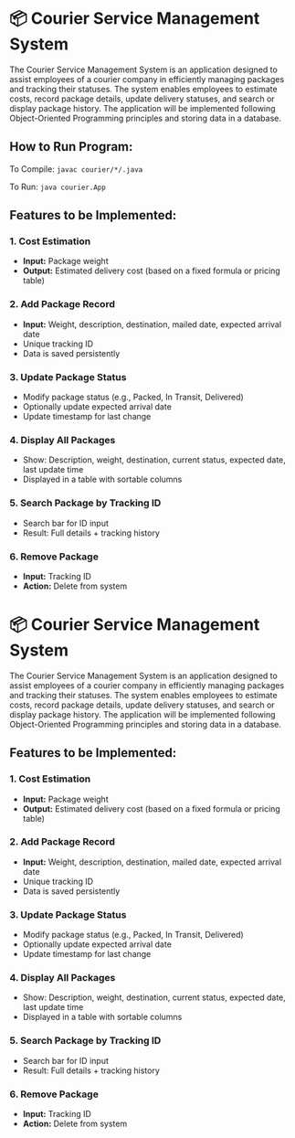 # 📦 Courier Service Management System

The Courier Service Management System is an application designed to  
assist employees of a courier company in efficiently managing packages  
and tracking their statuses. The system enables employees to estimate  
costs, record package details, update delivery statuses, and search or  
display package history. The application will be implemented following  
Object-Oriented Programming principles and storing data in a database.

## How to Run Program: 
To Compile: ```javac courier/*/.java```

To Run: ```java courier.App```
## Features to be Implemented:

### 1. Cost Estimation
- **Input:** Package weight  
- **Output:** Estimated delivery cost (based on a fixed formula or pricing  
table)

### 2. Add Package Record
- **Input:** Weight, description, destination, mailed date, expected arrival  
date  
- Unique tracking ID  
- Data is saved persistently

### 3. Update Package Status
- Modify package status (e.g., Packed, In Transit, Delivered)  
- Optionally update expected arrival date  
- Update timestamp for last change

### 4. Display All Packages
- Show: Description, weight, destination, current status, expected date,  
last update time  
- Displayed in a table with sortable columns

### 5. Search Package by Tracking ID
- Search bar for ID input  
- Result: Full details + tracking history

### 6. Remove Package
- **Input:** Tracking ID  
- **Action:** Delete from system
# 📦 Courier Service Management System

The Courier Service Management System is an application designed to  
assist employees of a courier company in efficiently managing packages  
and tracking their statuses. The system enables employees to estimate  
costs, record package details, update delivery statuses, and search or  
display package history. The application will be implemented following  
Object-Oriented Programming principles and storing data in a database.

## Features to be Implemented:

### 1. Cost Estimation
- **Input:** Package weight  
- **Output:** Estimated delivery cost (based on a fixed formula or pricing  
table)

### 2. Add Package Record
- **Input:** Weight, description, destination, mailed date, expected arrival  
date  
- Unique tracking ID  
- Data is saved persistently

### 3. Update Package Status
- Modify package status (e.g., Packed, In Transit, Delivered)  
- Optionally update expected arrival date  
- Update timestamp for last change

### 4. Display All Packages
- Show: Description, weight, destination, current status, expected date,  
last update time  
- Displayed in a table with sortable columns

### 5. Search Package by Tracking ID
- Search bar for ID input  
- Result: Full details + tracking history

### 6. Remove Package
- **Input:** Tracking ID  
- **Action:** Delete from system



